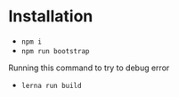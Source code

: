 # Installation
- `npm i`
- `npm run bootstrap`


Running this command to try to debug error
- `lerna run build`
